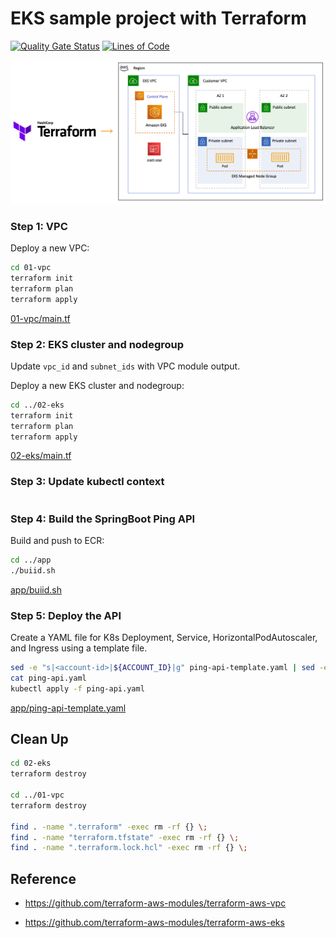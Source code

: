 # EKS sample project with Terraform

[![Quality Gate Status](https://sonarcloud.io/api/project_badges/measure?project=ContainerOnAWS_eks-terraform&metric=alert_status)](https://sonarcloud.io/summary/new_code?id=ContainerOnAWS_eks-terraform) [![Lines of Code](https://sonarcloud.io/api/project_badges/measure?project=ContainerOnAWS_eks-terraform&metric=ncloc)](https://sonarcloud.io/summary/new_code?id=ContainerOnAWS_eks-terraform)

![eks-terraform](./screenshots/eks-terraform.png?raw=true)

### Step 1: VPC

Deploy a new VPC:

```bash
cd 01-vpc
terraform init
terraform plan
terraform apply
```

[01-vpc/main.tf](./01-vpc/main.tf)

### Step 2: EKS cluster and nodegroup

Update `vpc_id` and `subnet_ids` with VPC module output.

Deploy a new EKS cluster and nodegroup:

```bash
cd ../02-eks
terraform init
terraform plan
terraform apply
```

[02-eks/main.tf](./02-eks/main.tf)

### Step 3: Update kubectl context

```bash

```

### Step 4: Build the SpringBoot Ping API

Build and push to ECR:

```bash
cd ../app
./buiid.sh
```

[app/buiid.sh](./app/buiid.sh)

### Step 5: Deploy the API

Create a YAML file for K8s Deployment, Service, HorizontalPodAutoscaler, and Ingress using a template file.

```bash
sed -e "s|<account-id>|${ACCOUNT_ID}|g" ping-api-template.yaml | sed -e "s|<region>|${REGION}|g" > ping-api.yaml
cat ping-api.yaml
kubectl apply -f ping-api.yaml
```

[app/ping-api-template.yaml](./app/ping-api-template.yaml)

## Clean Up

```bash
cd 02-eks
terraform destroy

cd ../01-vpc
terraform destroy

find . -name ".terraform" -exec rm -rf {} \;
find . -name "terraform.tfstate" -exec rm -rf {} \;
find . -name ".terraform.lock.hcl" -exec rm -rf {} \;
```

## Reference

* https://github.com/terraform-aws-modules/terraform-aws-vpc

* https://github.com/terraform-aws-modules/terraform-aws-eks
